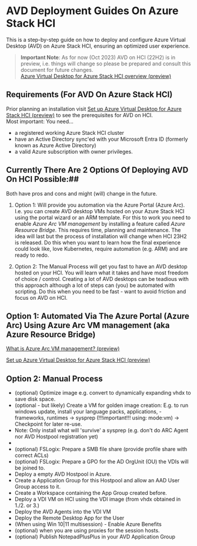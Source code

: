 # AVD Deployment Guides On Azure Stack HCI  
This is a step-by-step guide on how to deploy and configure Azure Virtual Desktop (AVD) on Azure Stack HCI, ensuring an optimized user experience.  

>**Important Note**: As for now (Oct 2023) AVD on HCI (22H2) is in preview, i.e. things will change so please be prepared and consult this document for future changes.  
[Azure Virtual Desktop for Azure Stack HCI overview (preview)](https://learn.microsoft.com/en-us/azure/virtual-desktop/azure-stack-hci-overview)

## Requirements (For AVD On Azure Stack HCI)
Prior planning an installation visit [Set up Azure Virtual Desktop for Azure Stack HCI (preview)](https://learn.microsoft.com/en-us/azure/virtual-desktop/azure-stack-hci#prerequisites) to see the prerequisites for AVD on HCI.  
Most important: You need...
- a registered working Azure Stack HCI cluster 
- have an Active Directory sync'ed with your Microsoft Entra ID (formerly known as Azure Active Directory) 
- a valid Azure subscription with owner privileges.
  
## Currently There Are 2 Options Of Deploying AVD On HCI Possible:##  
Both have pros and cons and might (will) change in the future. 
1. Option 1: Will provide you automation via the Azure Portal (Azure Arc). I.e. you can create AVD desktop VMs hosted on your Azure Stack HCI using the portal wizard or an ARM template. For this to work you need to enable *Azure Arc VM management* by installing a feature called *Azure Resource Bridge*. This requires time, planning and maintenance. The idea will last but the process of installation will change when HCI 23H2 is released. Do this when you want to learn how the final experience could look like, love Kubernetes, require automation (e.g. ARM) and are ready to redo.

2. Option 2: The Manual Process will get you fast to have an AVD desktop hosted on your HCI. You will learn what it takes and have most freedom of choice / control. Creating a lot of AVD desktops can be teadious with this approach although a lot of steps can (you) be automated with scripting. Do this when you need to be fast - want to avoid friction and focus on AVD on HCI.

## Option 1: Automated Via The Azure Portal (Azure Arc) Using Azure Arc VM management (aka Azure Resource Bridge)
[What is Azure Arc VM management? (preview)](https://learn.microsoft.com/en-us/azure-stack/hci/manage/azure-arc-vm-management-overview)

[Set up Azure Virtual Desktop for Azure Stack HCI (preview)](https://learn.microsoft.com/en-us/azure/virtual-desktop/azure-stack-hci)

## Option 2: Manual Process
- (optional) Optimize image e.g. convert to dynamically expanding vhdx to save disk space.
- (optional - but likely) Create a VM for golden image creation: E.g. to run windows update, install your language packs, applications, - frameworks, runtimes -> sysprep (!!!important!!! using: mode:vm) -> Checkpoint for later re-use.
- Note: Only install what will 'survive' a sysprep (e.g. don't do ARC Agent nor AVD Hostpool registration yet)
- 
- (optional) FSLogix: Prepare a SMB file share (provide profile share with correct ACLs)
- (optional) FSLogix: Prepare a GPO for the AD OrgUnit (OU) the VDIs will be joined to.
- Deploy a empty AVD Hostpool in Azure.
- Create a Application Group for this Hostpool and allow an AAD User Group access to it.
- Create a Workspace containing the App Group created before.
- Deploy a VDI VM on HCI using the VDI image (from vhdx obtained in 1./2. or 3.)
- Deploy the AVD Agents into the VDI VM
- Deploy the Remote Desktop App for the User
- (When using Win 10|11 multisession) - Enable Azure Benefits
- (optional) when you are using proxies for the session hosts.
- (optional) Publish NotepadPlusPlus in your AVD Application Group